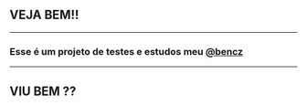 ## VEJA BEM!!

--------

### Esse é um projeto de testes e estudos meu [@bencz](https://github.com/bencz)

--------

## VIU BEM ??

